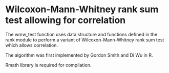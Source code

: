 Wilcoxon-Mann-Whitney rank sum test allowing for correlation
============================================================

The wmw_test function uses data structure and functions defined in the rank module to perform a variant of Wilcoxon-Mann-Whitney rank sum test which allows correlation.

The algorithm was first implemented by Gordon Smith and Di Wu in R.

Rmath library is required for compilation.